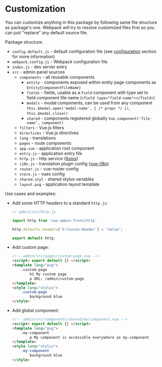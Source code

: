 # Customization

You can customize anything in this package by following same file structure as package's one. Webpack will try to resolve customized files first so you can just "replace" any default source file.

Package structure:

* `config.default.js` - default configuration file (see [configuration](configuration.md) section for more information)
* `webpack.config.js` - Webpack configuration file
* `index.js` - dev server entry
* `src` - admin panel sources
    * `components` - all reusable components
        * `entity` - components exposed within entity page components as `Entity{ComponentFileName}`
        * `fields` - fields, usable as a `Field` component with type set to field component file name (`<field type="field-name"></field>`)
        * `modals` - modal components, can be used from any component `this.$modal.open('modal-name', { /* props */ })`, `this.$modal.close()`
        * `shared` - components registered globally `Vue.component('file-name', component)`
    * `filters` - Vue.js filters
    * `directives` - Vue.js directives
    * `lang` - translations
    * `pages` - route components
    * `app.vue` - application root component
    * `entry.js` - application entry file
    * `http.js` - http service ([Axios](https://github.com/axios/axios))
    * `i18n.js` - translation plugin config ([vue-i18n](https://github.com/kazupon/vue-i18n))
    * `router.js` - vue-router config
    * `store.js` - vuex config
    * `shared.styl` - shared stylus variables
    * `layout.pug` - application layout template

Use cases and examples:

* Add some HTTP headers to a standard `http.js`:
    ```javascript
    // admin/src/http.js
    
    import http from 'vue-admin-front/http'
    
    http.defaults.headers['X-Custon-Header'] = 'Value';
    
    export default http;
    ```
* Add custom page:
    ```html
    <!-- admin/src/pages/custom-page.vue -->
    <script> export default {} </script>
    <template lang="pug">
        .custom-page
            h1 My custom page
            p URL: /admin/custom-page
    </template>
    <style lang="stylus">
        .custom-page
            background blue
    </style>
    ```
* Add global component:
    ```html
    <!-- admin/src/components/shared/my/component.vue -->
    <script> export default {} </script>
    <template lang="pug">
        .my-component
            p My component is accessible everywhere as my-component
    </template>
    <style lang="stylus">
        .my-component
            background blue
    </style>
    ```